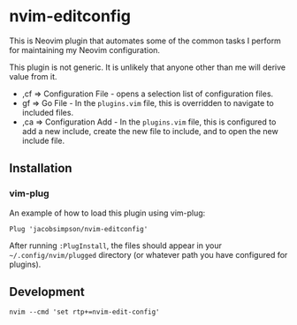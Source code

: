 # nvim-editconfig

This is Neovim plugin that automates some of the common tasks I perform for maintaining my Neovim
configuration.

This plugin is not generic. It is unlikely that anyone other than me will derive value from it.

-   ,cf => Configuration File - opens a selection list of configuration files.
-   gf  => Go File - In the `plugins.vim` file, this is overridden to navigate to included files.
-   ,ca => Configuration Add - In the `plugins.vim` file, this is configured to add a new include,
    create the new file to include, and to open the new include file.

## Installation

### vim-plug

An example of how to load this plugin using vim-plug:

```VimL
Plug 'jacobsimpson/nvim-editconfig'
```

After running `:PlugInstall`, the files should appear in your `~/.config/nvim/plugged` directory (or
whatever path you have configured for plugins).

## Development

```
nvim --cmd 'set rtp+=nvim-edit-config'
```
